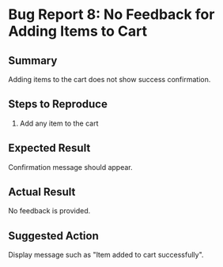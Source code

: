 # Bug Report 8: No Feedback for Adding Items to Cart

## Summary
Adding items to the cart does not show success confirmation.

## Steps to Reproduce
1. Add any item to the cart
   
## Expected Result
Confirmation message should appear.

## Actual Result
No feedback is provided.

## Suggested Action
Display message such as "Item added to cart successfully".
